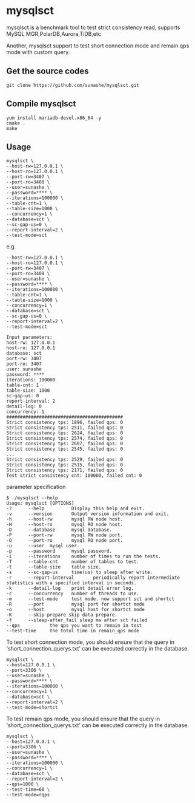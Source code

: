 # mysqlsct

 mysqlsct is a benchmark tool to test strict consistency read, supports MySQL MGR,PolarDB,Aurora,TiDB,etc

 Another, mysqlsct support to test short connection mode and remain qps mode with custom query.

## Get the source codes
```shell
git clone https://github.com/sunashe/mysqlsct.git
```

## Compile mysqlsct

```shell
yum install mariadb-devel.x86_64 -y
cmake .
make
```

## Usage 

```shell
mysqlsct \
--host-rw=127.0.0.1 \
--host-ro=127.0.0.1 \
--port-rw=3407 \
--port-ro=3408 \
--user=sunashe \
--password=**** \
--iterations=100000 \
--table-cnt=1 \
--table-size=1000 \
--concurrency=1 \
--database=sct \
--sc-gap-us=0 \
--report-interval=2 \
--test-mode=sct
```

e.g. 
```shell
--host-rw=127.0.0.1 \
--host-ro=127.0.0.1 \
--port-rw=3407 \
--port-ro=3408 \
--user=sunashe \
--password=**** \
--iterations=100000 \
--table-cnt=1 \
--table-size=1000 \
--concurrency=1 \
--database=sct \
--sc-gap-us=0 \
--report-interval=2 \
--test-mode=sct

Input parameters: 
host-rw: 127.0.0.1
host-ro: 127.0.0.1
database: sct
port-rw: 3407
port-ro: 3407
user: sunashe
password: ****
iterations: 100000
table-cnt: 1
table-size: 1000
sc-gap-us: 0
report-interval: 2
detail-log: 0
concurrency: 1
###########################################
Strict consistency tps: 1896, failed qps: 0
Strict consistency tps: 2511, failed qps: 0
Strict consistency tps: 2624, failed qps: 0
Strict consistency tps: 2574, failed qps: 0
Strict consistency tps: 2607, failed qps: 0
Strict consistency tps: 2545, failed qps: 0
...
Strict consistency tps: 2529, failed qps: 0
Strict consistency tps: 2515, failed qps: 0
Strict consistency tps: 2171, failed qps: 0
Test strict consistency cnt: 100000, failed cnt: 0
```

parameter specification
```shell
$ ./mysqlsct --help
Usage: mysqlsct [OPTIONS]
-?      --help          Display this help and exit.
-v      --version       Output version information and exit.
-h      --host-rw       mysql RW node host.
-H      --host-ro       mysql RO node host.
-D      --database      mysql database.
-P      --port-rw       mysql RW node port.
-O      --port-ro       mysql RO node port.
-u      --user  mysql user.
-p      --password      mysql password.
-i      --iterations    number of times to run the tests.
-T      --table-cnt     number of tables to test.
-t      --table-size    table size.
-s      --sc-gap-us     time(us) to sleep after write.
-r      --report-interval       periodically report intermediate statistics with a specified interval in seconds.
-k      --detail-log    print detail error log.
-c      --concurrency   number of threads to use.
-m      --test-mode     test mode. now support sct and shortct
-R      --port          mysql port for shortct mode
-o      --host          mysql host for shortct mode
-K      --skip-prepare skip data prepare.
-f      --sleep-after_fail sleep ms after sct failed
--qps           the qps you want to remain in test
--test-time     the totol time in remain_qps mode
```

To test short connection mode, you should ensure that the query in 'short_connection_querys.txt' can be executed correctly in the database.

```
mysqlsct \
--host=127.0.0.1 \
--port=3306 \
--user=sunashe \
--password=**** \
--iterations=100000 \
--concurrency=1 \
--database=sct \
--report-interval=2 \
--test-mode=shortct
```

To test remain qps mode, you should ensure that the query in 'short_connection_querys.txt' can be executed correctly in the database. 


```
mysqlsct \
--host=127.0.0.1 \
--port=3306 \
--user=sunashe \
--password=**** \
--iterations=100000 \
--concurrency=1 \
--database=sct \
--report-interval=2 \
--qps=1000 \
--test-time=60 \
--test-mode=rqps
```